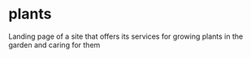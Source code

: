 # plants
Landing page of a site that offers its services for growing plants in the garden and caring for them
